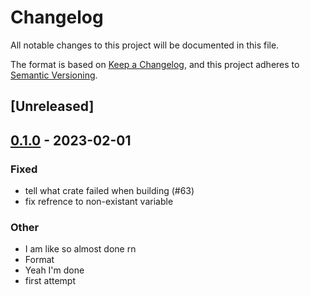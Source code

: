 # Changelog
All notable changes to this project will be documented in this file.

The format is based on [Keep a Changelog](https://keepachangelog.com/en/1.0.0/),
and this project adheres to [Semantic Versioning](https://semver.org/spec/v2.0.0.html).

## [Unreleased]

## [0.1.0](https://github.com/paperclip-universe/apollo/releases/tag/apollo-hyper-libretro-build-v0.1.0) - 2023-02-01

### Fixed
- tell what crate failed when building (#63)
- fix refrence to non-existant variable

### Other
- I am like so almost done rn
- Format
- Yeah I'm done
- first attempt
